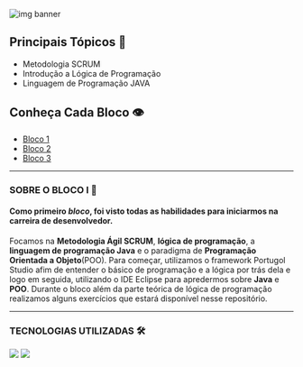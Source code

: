 ![img banner](https://i.imgur.com/nPXv75w.png)

## Principais Tópicos 📌

- Metodologia SCRUM
- Introdução a Lógica de Programação
- Linguagem de Programação JAVA

## Conheça Cada Bloco 👁‍

* [Bloco 1](https://github.com/marianac-campos/bootcamp_generation/tree/main/Bloco1)
* [Bloco 2](https://github.com/marianac-campos/bootcamp_generation/tree/main/Bloco2)
* [Bloco 3](https://github.com/marianac-campos/bootcamp_generation/tree/main/bloco3)

---

### SOBRE O BLOCO I 📝
#### Como primeiro *bloco*, foi visto todas as **habilidades** para iniciarmos na carreira de desenvolvedor.

Focamos na **Metodologia Ágil SCRUM**, **lógica de programação**, a **linguagem de programação Java** e o paradigma de **Programação Orientada a Objeto**(POO). 
Para começar, utilizamos o framework Portugol Studio afim de entender o básico de programação e a lógica por trás dela e logo em seguida, utilizando o IDE Eclipse para apredermos sobre **Java** e **POO**. 
Durante o bloco além da parte teórica de lógica de programação realizamos alguns exercícios que estará disponível nesse repositório.

----

### TECNOLOGIAS UTILIZADAS 🛠

<img src="https://img.shields.io/badge/Portugol Studio-FFC200?style=for-the-badge&logo=Instapaper&logoColor=black&"> <img src="https://img.shields.io/badge/Eclipse IDE-2c2455?style=for-the-badge&logo=EclipseIDE&logoColor=white&">


